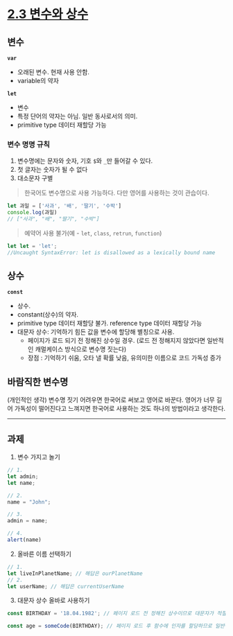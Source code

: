 # [2.3 변수와 상수](https://ko.javascript.info/variables)

## 변수
**`var`**
* 오래된 변수. 현재 사용 안함. 
* variable의 약자<br/>

**`let`**
* 변수
* 특정 단어의 약자는 아님. 일반 동사로서의 의미.
* primitive type 데이터 재할당 가능

### 변수 명명 규칙
1. 변수명에는 문자와 숫자, 기호 `$`와 `_`만 들어갈 수 있다.
2. 첫 글자는 숫자가 될 수 없다
3. 대소문자 구별

> 한국어도 변수명으로 사용 가능하다. 다만 영어를 사용하는 것이 관습이다.
```javascript
let 과일 = ['사과', '배', '딸기', '수박']
console.log(과일) 
// ["사과", "배", "딸기", "수박"]
```

> 예약어 사용 불가(예 - `let`, `class`, `retrun`, `function`)

```javascript
let let = 'let';
//Uncaught SyntaxError: let is disallowed as a lexically bound name
```

## 상수
**`const`**
* 상수. 
* constant(상수)의 약자.
* primitive type 데이터 재할당 불가. reference type 데이터 재할당 가능
* 대문자 상수: 기억하기 힘든 값을 변수에 할당해 별칭으로 사용.
  * 페이지가 로드 되기 전 정해진 상수일 경우. (로드 전 정해지지 않았다면 일반적인 캐멀케이스 방식으로 변수명 짓는다)
  * 장점 : 기억하기 쉬움, 오타 낼 확률 낮음, 유의미한 이름으로 코드 가독성 증가


## 바람직한 변수명
(개인적인 생각) 변수명 짓기 어려우면 한국어로 써보고 영어로 바꾼다. 영어가 너무 길어 가독성이 떨어진다고 느껴지면 한국어로 사용하는 것도 하나의 방법이라고 생각한다. 

<hr/>

## 과제
1. 변수 가지고 놀기
```javascript
// 1. 
let admin;
let name;

// 2. 
name = "John";

// 3.
admin = name;

// 4. 
alert(name)
```

2. 올바른 이름 선택하기
```javascript
// 1. 
let liveInPlanetName; // 해답은 ourPlanetName
// 2. 
let userName; // 해답은 currentUserName
```

3. 대문자 상수 올바로 사용하기
```javascript
const BIRTHDAY = '18.04.1982'; // 페이지 로드 전 정해진 상수이므로 대문자가 적절

const age = someCode(BIRTHDAY); // 페이지 로드 후 함수에 인자를 할당하므로 일반적인 변수명이 적절
```


